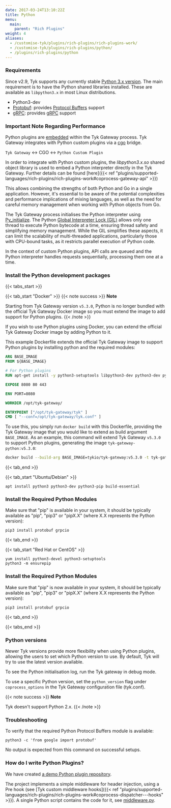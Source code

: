 ```yaml
---
date: 2017-03-24T13:10:22Z
title: Python
menu:
  main:
    parent: "Rich Plugins"
weight: 4
aliases:
  - /customise-tyk/plugins/rich-plugins/rich-plugins-work/
  - /customise-tyk/plugins/rich-plugins/python/
  - /plugins/rich-plugins/python
---
```

### Requirements

Since v2.9, Tyk supports any currently stable [Python 3.x version](https://www.python.org/downloads/). The main requirement is to have the Python shared libraries installed. These are available as `libpython3.x` in most Linux distributions.

* Python3-dev
* [Protobuf](https://pypi.org/project/protobuf/): provides [Protocol Buffers](https://developers.google.com/protocol-buffers/) support 
* [gRPC](https://pypi.org/project/grpcio/): provides [gRPC](http://www.grpc.io/) support

### Important Note Regarding Performance
Python plugins are [embedded](https://docs.python.org/3/extending/embedding.html) within the Tyk Gateway process. Tyk Gateway integrates with Python custom plugins via a [cgo](https://golang.org/cmd/cgo) bridge.

`Tyk Gateway` <-> CGO <-> `Python Custom Plugin`

In order to integrate with Python custom plugins, the *libpython3.x.so* shared object library is used to embed a Python interpreter directly in the Tyk Gateway. Further details can be found [here]({{< ref "plugins/supported-languages/rich-plugins/rich-plugins-work#coprocess-gateway-api" >}})

This allows combining the strengths of both Python and Go in a single application. However, it's essential to be aware of the potential complexities and performance implications of mixing languages, as well as the need for careful memory management when working with Python objects from Go.

The Tyk Gateway process initialises the Python interpreter using [Py_initialize](https://docs.python.org/3/c-api/init.html#c.Py_Initialize). The Python [Global Interpreter Lock (GIL)](https://docs.python.org/3/glossary.html/#term-global-interpreter-lock) allows only one thread to execute Python bytecode at a time, ensuring thread safety and simplifying memory management. While the GIL simplifies these aspects, it can limit the scalability of multi-threaded applications, particularly those with CPU-bound tasks, as it restricts parallel execution of Python code.

In the context of custom Python plugins, API calls are queued and the Python interpreter handles requests sequentially, processing them one at a time.


### Install the Python development packages

{{< tabs_start >}}

{{< tab_start "Docker" >}}
{{< note success >}}
**Note**  

Starting from Tyk Gateway version `v5.3.0`, Python is no longer bundled with the official Tyk Gateway Docker image so you must extend the image to add support for Python plugins.
{{< /note >}}

If you wish to use Python plugins using Docker, you can extend the official Tyk Gateway Docker image by adding Python to it. 

This example Dockerfile extends the official Tyk Gateway image to support Python plugins by installing python and the required modules:

```dockerfile
ARG BASE_IMAGE
FROM ${BASE_IMAGE}

# For Python plugins
RUN apt-get install -y python3-setuptools libpython3-dev python3-dev python3-grpcio

EXPOSE 8080 80 443

ENV PORT=8080

WORKDIR /opt/tyk-gateway/

ENTRYPOINT ["/opt/tyk-gateway/tyk" ]
CMD [ "--conf=/opt/tyk-gateway/tyk.conf" ]
```

To use this, you simply run `docker build` with this Dockerfile, providing the Tyk Gateway image that you would like to extend as build argument `BASE_IMAGE`.
As an example, this command will extend Tyk Gateway `v5.3.0` to support Python plugins, generating the image `tyk-gateway-python:v5.3.0`:

```bash
docker build --build-arg BASE_IMAGE=tykio/tyk-gateway:v5.3.0 -t tyk-gateway-python:v5.3.0 .
```
{{< tab_end >}}

{{< tab_start "Ubuntu/Debian" >}}
```apt
apt install python3 python3-dev python3-pip build-essential
```

### Install the Required Python Modules

Make sure that "pip" is available in your system, it should be typically available as "pip", "pip3" or "pipX.X" (where X.X represents the Python version):

```pip3
pip3 install protobuf grpcio
```
{{< tab_end >}}

{{< tab_start "Red Hat or CentOS" >}}
```yum
yum install python3-devel python3-setuptools
python3 -m ensurepip
```

### Install the Required Python Modules

Make sure that "pip" is now available in your system, it should be typically available as "pip", "pip3" or "pipX.X" (where X.X represents the Python version):

```pip3
pip3 install protobuf grpcio
```
{{< tab_end >}}

{{< tabs_end >}}


### Python versions

Newer Tyk versions provide more flexibility when using Python plugins, allowing the users to set which Python version to use. By default, Tyk will try to use the latest version available.

To see the Python initialisation log, run the Tyk gateway in debug mode.

To use a specific Python version, set the `python_version` flag under `coprocess_options` in the Tyk Gateway configuration file (tyk.conf).

{{< note success >}}
**Note**  

Tyk doesn't support Python 2.x.
{{< /note >}}

### Troubleshooting

To verify that the required Python Protocol Buffers module is available:

```python3
python3 -c 'from google import protobuf'
```

No output is expected from this command on successful setups.

### How do I write Python Plugins?

We have created [a demo Python plugin repository](https://github.com/TykTechnologies/tyk-plugin-demo-python).


The project implements a simple middleware for header injection, using a Pre hook (see [Tyk custom middleware hooks]({{< ref "plugins/supported-languages/rich-plugins/rich-plugins-work#coprocess-dispatcher---hooks" >}}). A single Python script contains the code for it, see [middleware.py](https://github.com/TykTechnologies/tyk-plugin-demo-python/blob/master/middleware.py).
